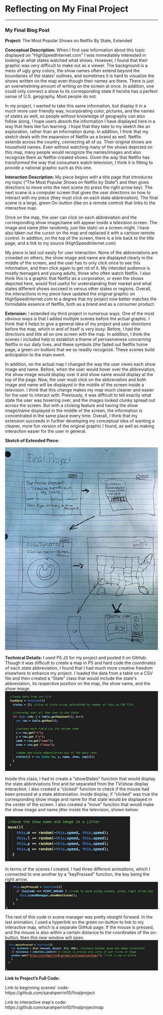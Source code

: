 # Reflecting on My Final Project
------

### My Final Blog Post

<b>Project:</b>
The Most Popular Shows on Netflix By State, Extended

<b>Conceptual Description:</b>
When I first saw information about this topic displayed on “HighSpeedInternet.com” I was immediately interested in looking at what states watched what shows. However, I found that their graphic was very difficult to make out as a viewer. The background is a mess of ugly grey colors, the show names often extend beyond the boundaries of the states’ outlines, and sometimes it is hard to visualize the shows written on the map even though their names are there. There is just an overwhelming amount of writing on the screen at once. In addition, one could only connect a show to its corresponding state if he/she has a perfect sense of U.S. geography. Most people do not.

In my project, I wanted to take this same information, but display it in a much more user friendly way, incorporating color, pictures, and the names of states as well, so people without knowledge of geography can also follow along. I hope users absorb the information I have displayed here in a way that feels like fun learning. I hope that they take to my sketch like an exploration, rather than an information dump. In addition, I think that my sketch deals with the expansion of Netflix as a brand as well. Netflix extends across the country, connecting all of us. Their original shows are household names. Even without watching many of the shows depicted on this map, many people would recognize the names/images and also recognize them as Netflix-created shows. Given the way that Netflix has transformed the way that consumers watch television, I think it is fitting to provide a national graphic such as this one.

<b>Interaction Description:</b>
My piece begins with a title page that introduces my topic (“The Most Popular Shows on Netflix by State”) and then gives directions to move onto the next scene (to press the right arrow key). The next scene is a computer screen that gives the user directions on how to interact with my piece (they must click on each state abbreviation). The final scene is a large, green On-button (like on a remote control) that links to the interactive map.

Once on the map, the user can click on each abbreviation and the  corresponding show image/name will appear inside a television screen. The image and name jitter randomly, just like static on a screen might. I have also taken out the cursor on the map and replaced it with a cartoon remote control. In addition, on the top of the screen, there is a link back to the title page, and a link to my source (HighSpeedInternet.com)

My piece is laid out easily for user interaction. None of the abbreviations are crowded on others, the show image and name are displayed clearly in the middle of the screen, and the user has to only click once to see this information, and then click again to get rid of it. My intended audience is mostly teenagers and young adults, those who often watch Netflix. I also think this is a graphic that Netflix as a corporation, or even the shows depicted here, would find useful for understanding their market and what states different shows succeed in versus other states or regions. Overall, the interactions in my piece have updated the original graphic on HighSpeedInternet.com to a degree that my project now better matches the formidable essence of Netflix, both as a brand and as a consumer product.

<b>Extension:</b>
I extended my third project in numerous ways. One of the most obvious ways is that I added multiple scenes before the actual graphic. I think that it helps to give a general idea of my project and user directions before the map, which in and of itself is very busy. Before, I had the directions and title all on one screen with the map. In addition, I think the scenes I included help to establish a theme of pervasiveness concerning Netflix in our daily lives, and these symbols (the faded out Netflix home page, a green on-button) that we so readily recognize. These scenes build anticipation to the main event.

In addition, on the actual map I changed the way the user views each show image and name. Before, when the user would hover over the abbreviation, the show image would display over it and show name would display at the top of the page. Now, the user must click on the abbreviation and both image and name will be displayed in the middle of the screen inside a television. I think that this change makes my map much cleaner and easier for the user to interact with. Previously, it was difficult to tell exactly what state the user was hovering over, and the images looked clunky spread out across the screen. But with a clicking feature and having the show image/name displayed in the middle of the screen, the information is concentrated in the same place every time. Overall, I think that my extension succeeds in further developing my conceptual idea of wanting a cleaner, more fun version of the original graphic I found, as well as making interaction easier for the user in general.

<b>Sketch of Extended Piece:</b>

![Sarah Perrin](images/outline.png?raw=true "Sarah Perrin") 


<b>Technical Details:</b>
I used P5.JS for my project and posted it on GitHub. Though it was difficult to create a map in P5 and hard code the coordinates of each state abbreviation, I found that I had much more creative freedom elsewhere to enhance my project. I loaded the data from a table on a CSV file and then created a “State” class that would include the state's abbreviation, its respective position on the map, the show name, and the show image. 
![Sarah Perrin](images/screenshot3.png?raw=true "Sarah Perrin")

Inside this class, I had to create a "showStates" function that would display the state abbreviations first and be separated from the TV/show display interaction. I also created a “clicked” function to check if the mouse had been pressed at a state abbreviation. Inside display, if “clicked” was true the corresponding show image and name for that state would be displayed in the center of the screen. I also created a “move” function that would make the show image and name jitter inside the television, shown below:

![Sarah Perrin](images/screenshot2.png?raw=true "Sarah Perrin")

In terms of the scenes I created, I had three different animations, which I connected to one another by a “keyPressed” function, the key being the right arrow.
![Sarah Perrin](images/screenshot1.png?raw=true "Sarah Perrin")

The rest of this code in scene manager was pretty straight forward. In the last animation, I used a hyperlink on the green on-button to link to my interactive map, which is a separate GitHub page. If the mouse is pressed, and the mouse is also within a certain distance to the coordinates of the on-button, then this new window will open. 
![Sarah Perrin](images/screenshot4.png?raw=true "Sarah Perrin")


<b>Link to Project’s Full Code:</b>
<p>Link to beginning scenes' code: https://github.com/sarahperrin10/finalproject </p>
<p> Link to interactive map's code: https://github.com/sarahperrin10/finalprojectmap</p>
